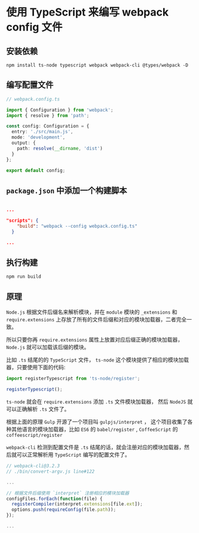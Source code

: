 # 使用 TypeScript 来编写 webpack config 文件

## 安装依赖

```shell
npm install ts-node typescript webpack webpack-cli @types/webpack -D
```

## 编写配置文件

```TypeScript
// webpack.config.ts

import { Configuration } from 'webpack';
import { resolve } from 'path';

const config: Configuration = {
  entry: './src/main.js',
  mode: 'development',
  output: {
    path: resolve(__dirname, 'dist')
  }
};

export default config;
```

## `package.json` 中添加一个构建脚本

```json

...

"scripts": {
    "build": "webpack --config webpack.config.ts"
  }

...

```

## 执行构建

```shell
npm run build
```

## 原理

`Node.js` 根据文件后缀名来解析模块，并在 `module` 模块的 `_extensions` 和 `require.extensions` 上存放了所有的文件后缀和对应的模块加载器，二者完全一致。

所以只要你再 `require.extensions` 属性上放置对应后缀正确的模块加载器， `Node.js` 就可以加载该后缀的模块。

比如 `.ts` 结尾的的 `TypeScript` 文件， `ts-node` 这个模块提供了相应的模块加载器，只要使用下面的代码:

```TypeScript
import registerTypescript from 'ts-node/register';

registerTypescript();
```

`ts-node` 就会在 `require.extensions` 添加 `.ts` 文件模块加载器， 然后 `NodeJS` 就可以正确解析 `.ts` 文件了。

根据上面的原理 `Gulp` 开源了一个项目叫 `gulpjs/interpret` ， 这个项目收集了各种其他语言的模块加载器，比如 `ES6` 的 `babel/register` , `CoffeeScript` 的 `coffeescript/register`

`webpack-cli` 检测到配置文件是 `.ts` 结尾的话，就会注册对应的模块加载器，然后就可以正常解析用 `TypeScript` 编写的配置文件了。

```JavaScript
// webpack-cli@3.2.3
// ./bin/convert-argv.js line#122

...

// 根据文件后缀使用 `interpret` 注册相应的模块加载器
configFiles.forEach(function(file) {
  registerCompiler(interpret.extensions[file.ext]);
  options.push(requireConfig(file.path));
});

...

```
